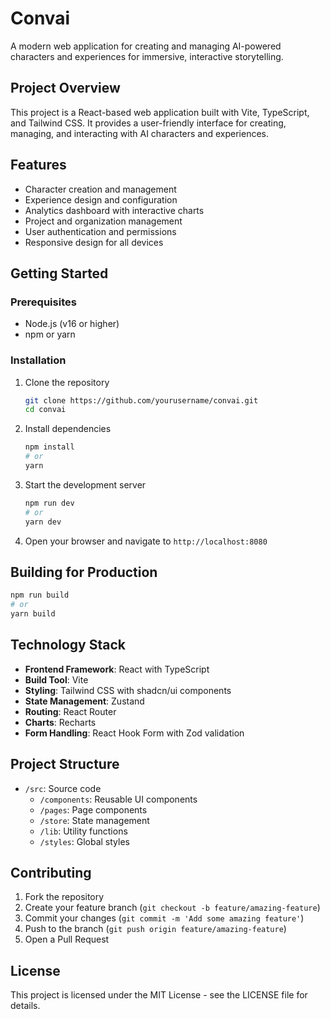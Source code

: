 # Convai

A modern web application for creating and managing AI-powered characters and experiences for immersive, interactive storytelling.

## Project Overview

This project is a React-based web application built with Vite, TypeScript, and Tailwind CSS. It provides a user-friendly interface for creating, managing, and interacting with AI characters and experiences.

## Features

- Character creation and management
- Experience design and configuration
- Analytics dashboard with interactive charts
- Project and organization management
- User authentication and permissions
- Responsive design for all devices

## Getting Started

### Prerequisites

- Node.js (v16 or higher)
- npm or yarn

### Installation

1. Clone the repository
   ```bash
   git clone https://github.com/yourusername/convai.git
   cd convai
   ```

2. Install dependencies
   ```bash
   npm install
   # or
   yarn
   ```

3. Start the development server
   ```bash
   npm run dev
   # or
   yarn dev
   ```

4. Open your browser and navigate to `http://localhost:8080`

## Building for Production

```bash
npm run build
# or
yarn build
```

## Technology Stack

- **Frontend Framework**: React with TypeScript
- **Build Tool**: Vite
- **Styling**: Tailwind CSS with shadcn/ui components
- **State Management**: Zustand
- **Routing**: React Router
- **Charts**: Recharts
- **Form Handling**: React Hook Form with Zod validation

## Project Structure

- `/src`: Source code
  - `/components`: Reusable UI components
  - `/pages`: Page components
  - `/store`: State management
  - `/lib`: Utility functions
  - `/styles`: Global styles

## Contributing

1. Fork the repository
2. Create your feature branch (`git checkout -b feature/amazing-feature`)
3. Commit your changes (`git commit -m 'Add some amazing feature'`)
4. Push to the branch (`git push origin feature/amazing-feature`)
5. Open a Pull Request

## License

This project is licensed under the MIT License - see the LICENSE file for details.
